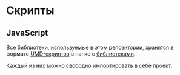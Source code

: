 # Скрипты

## JavaScript

Все библиотеки, используемые в этом репозитории, хранятся
в формате [UMD-скриптов](/scripts/umd) в папке с [библиотеками](/libs).

Каждый из них можно свободно импортировать в себе проект.
